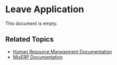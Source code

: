 # Leave Application

This document is empty.

## Related Topics
* [Human Resource Management Documentation](index.md)
* [MixERP Documentation](../index.md)

